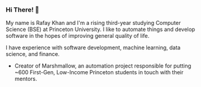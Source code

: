 ### Hi There! 👋

My name is Rafay Khan and I'm a rising third-year studying Computer Science (BSE) at Princeton University. I like to automate things and develop software in the hopes of improving general quality of life.

I have experience with software development, machine learning, data science, and finance.

- Creator of Marshmallow, an automation project responsible for putting ~600 First-Gen, Low-Income Princeton students in touch with their mentors.
